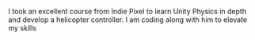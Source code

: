 I took an excellent course from Indie Pixel to learn Unity Physics in depth and develop a helicopter controller. I am coding along with him to elevate my skills
